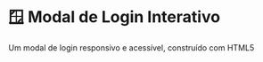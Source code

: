 # 🪟 Modal de Login Interativo

Um modal de login responsivo e acessível, construído com HTML5 <dialog>, CSS moderno e JavaScript puro. Ideal para integrar em sistemas web que necessitam de autenticação ou interações do usuário.

<div align="center"> <img src="https://img.shields.io/badge/HTML5-E34F26?style=for-the-badge&logo=html5&logoColor=white" alt="HTML5"> <img src="https://img.shields.io/badge/CSS3-1572B6?style=for-the-badge&logo=css3&logoColor=white" alt="CSS3"> <img src="https://img.shields.io/badge/JavaScript-F7DF1E?style=for-the-badge&logo=javascript&logoColor=black" alt="JavaScript"> <img src="https://img.shields.io/badge/GitHub-100000?style=for-the-badge&logo=github&logoColor=white" alt="GitHub"> </div>

## ✨ Funcionalidades
- ✅ Abertura/Fechamento suave usando a API nativa <dialog> do HTML5.
- ✅ Design responsivo que se adapta a diferentes tamanhos de tela.
- ✅ Formulário de login com campos para e-mail e senha.
- ✅ Efeitos visuais como foco nos inputs e backdrop escuro.
- ✅ Botões intuitivos (abrir modal, fechar, "esqueci a senha", registro).
---

## 🛠️ Tecnologias Utilizadas

- **HTML5**: Semântico com `<dialog>`
- **CSS3**: Flexbox, pseudo-classes, variáveis
- **JavaScript Vanilla**: Manipulação direta do DOM
- **Font Awesome**: Ícones
- **Google Fonts**: Poppins
---

## 🎨 Design

- 🎨 **Cores modernas**: `#000000` como primária
- 🔲 **Bordas arredondadas**: `border-radius: 24px`
- 📐 **Espaçamento consistente**: Hierarquia visual clara
---

## 🌟 Destaques

- 🔹 **Zero dependências**: Leve e rápido
- 🔹 **Acessível**: Labels adequados e foco visível
- 🔹 **Código modular**: Fácil de estender
---

## 📄 Licença

Este projeto está sob a licença MIT. Sinta-se livre para usar e modificar!

<div align="center"> <p>Feito por <a href="https://github.com/JohnReiiss">John Reis</a></p> <p>🔗 <strong>Link do projeto</strong>: <a href="https://github.com/JohnReiiss/modal">github.com/JohnReiiss/modal</a></p> </div>
---

## 🚀 Como Usar

1- Clone o repositório

```bash
git clone https://github.com/JohnReiiss/Portfolio-Johnatan-Hayabusa.git
```

2- Abra o arquivo `index.html` em seu navegador para visualizar o projeto.

3- Você pode visualizar o projeto através deste link: [Visualizar Projeto](https://johnreiiss.github.io/modal/)
---

## 📌 Captura de Tela
![image](https://github.com/user-attachments/assets/7f7e3249-f4e1-4946-a139-2a58e27ee20e)
---

## ✉️ Contato

- **Desenvolvedor**: [Johnatan dos Santos Reis]  
- **E-mail:** johnatan.reiiss@icloud.com
- **LinkedIn:** [linkedin.com/in/johnatan-Reis](https://www.linkedin.com/in/johnatan-dos-santos-reis-945092b7/)
- **GitHub:** [github.com/JohnReiiss](https://github.com/JohnReiiss)  
---

Obrigado por visitar este repositório! Espero que goste do projeto. 🚀
